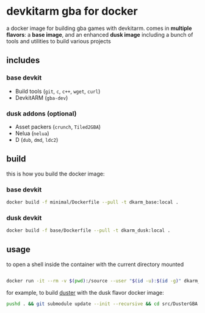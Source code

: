 
# devkitarm gba for docker

a docker image for building gba games with devkitarm.
comes in **multiple flavors**: a **base image**, and an enhanced **dusk image** including a bunch of tools and utilities to build various projects

## includes

### base devkit
+ Build tools (`git`, `c`, `c++`, `wget`, `curl`)
+ DevkitARM (`gba-dev`)
### dusk addons (optional)
+ Asset packers (`crunch`, `Tiled2GBA`)
+ Nelua (`nelua`)
+ D (`dub`, `dmd`, `ldc2`)

## build
this is how you build the docker image:

### base devkit
```sh
docker build -f minimal/Dockerfile --pull -t dkarm_base:local .
```

### dusk devkit
```sh
docker build -f base/Dockerfile --pull -t dkarm_dusk:local .
```

## usage
to open a shell inside the container with the current directory mounted
```sh

docker run -it --rm -v $(pwd):/source --user "$(id -u):$(id -g)" dkarm_base:local -l -c bash
```

for example, to build [duster](https://github.com/redthing1/duster) with the dusk flavor docker image:
```sh
pushd . && git submodule update --init --recursive && cd src/DusterGBA && make clean && make build && popd
```
